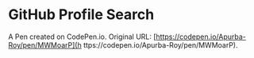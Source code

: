 # GitHub Profile Search

A Pen created on CodePen.io. Original URL: [https://codepen.io/Apurba-Roy/pen/MWMoarP](h
ttps://codepen.io/Apurba-Roy/pen/MWMoarP).
